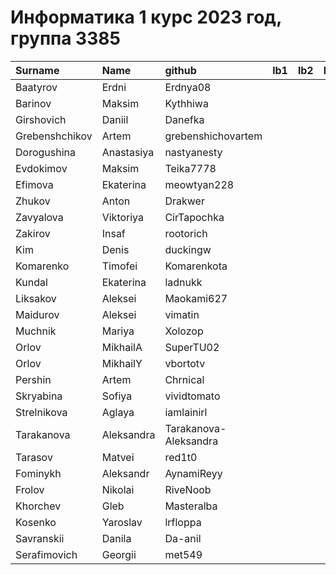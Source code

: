 # Информатика 1 курс 2023 год, группа 3385

| Surname        | Name       | github                | lb1   | lb2   | lb3   |
|:---------------|:-----------|:----------------------|:------|:------|:------|
| Baatyrov       | Erdni      | Erdnya08              |       |       |       |
| Barinov        | Maksim     | Kythhiwa              |       |       |       |
| Girshovich     | Daniil     | Danefka               |       |       |       |
| Grebenshchikov | Artem      | grebenshichovartem    |       |       |       |
| Dorogushina    | Anastasiya | nastyanesty           |       |       |       |
| Evdokimov      | Maksim     | Teika7778             |       |       |       |
| Efimova        | Ekaterina  | meowtyan228           |       |       |       |
| Zhukov         | Anton      | Drakwer               |       |       |       |
| Zavyalova      | Viktoriya  | CirTapochka           |       |       |       |
| Zakirov        | Insaf      | rootorich             |       |       |       |
| Kim            | Denis      | duckingw              |       |       |       |
| Komarenko      | Timofei    | Komarenkota           |       |       |       |
| Kundal         | Ekaterina  | ladnukk               |       |       |       |
| Liksakov       | Aleksei    | Maokami627            |       |       |       |
| Maidurov       | Aleksei    | vimatin               |       |       |       |
| Muchnik        | Mariya     | Xolozop               |       |       |       |
| Orlov          | MikhailA   | SuperTU02             |       |       |       |
| Orlov          | MikhailY   | vbortotv              |       |       |       |
| Pershin        | Artem      | Chrnical              |       |       |       |
| Skryabina      | Sofiya     | vividtomato           |       |       |       |
| Strelnikova    | Aglaya     | iamlainirl            |       |       |       |
| Tarakanova     | Aleksandra | Tarakanova-Aleksandra |       |       |       |
| Tarasov        | Matvei     | red1t0                |       |       |       |
| Fominykh       | Aleksandr  | AynamiReyy            |       |       |       |
| Frolov         | Nikolai    | RiveNoob              |       |       |       |
| Khorchev       | Gleb       | Masteralba            |       |       |       |
| Kosenko        | Yaroslav   | lrfloppa              |       |       |       |
| Savranskii     | Danila     | Da-anil               |       |       |       |
| Serafimovich   | Georgii    | met549                |       |       |       |
